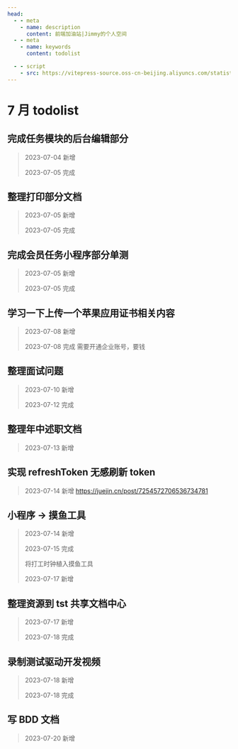 ```yaml
---
head:
  - - meta
    - name: description
      content: 前端加油站|Jimmy的个人空间
  - - meta
    - name: keywords
      content: todolist

  - - script
    - src: https://vitepress-source.oss-cn-beijing.aliyuncs.com/statistics.js
---
```


# 7 月 todolist

## 完成任务模块的后台编辑部分

> 2023-07-04 新增
>
> 2023-07-05 完成

## 整理打印部分文档

> 2023-07-05 新增
>
> 2023-07-05 完成

## 完成会员任务小程序部分单测

> 2023-07-05 新增
>
> 2023-07-05 完成

## 学习一下上传一个苹果应用证书相关内容

> 2023-07-08 新增
>
> 2023-07-08 完成
> 需要开通企业账号，要钱

## 整理面试问题

> 2023-07-10 新增
>
> 2023-07-12 完成

## 整理年中述职文档

> 2023-07-13 新增

## 实现 refreshToken 无感刷新 token

> 2023-07-14 新增
> https://juejin.cn/post/7254572706536734781

## 小程序 -> 摸鱼工具

> 2023-07-14 新增
>
> 2023-07-15 完成
>
> 将打工时钟植入摸鱼工具
>
> 2023-07-17 新增

## 整理资源到 tst 共享文档中心

> 2023-07-17 新增
>
> 2023-07-18 完成

## 录制测试驱动开发视频

> 2023-07-18 新增
>
> 2023-07-18 完成

## 写 BDD 文档

> 2023-07-20 新增
